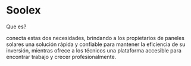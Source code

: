 # Soolex
Que es?
 
 conecta estas dos necesidades, brindando a los propietarios de paneles solares una solución rápida y confiable para mantener la eficiencia de su inversión, mientras ofrece a los técnicos una plataforma accesible para encontrar trabajo y crecer profesionalmente.  
